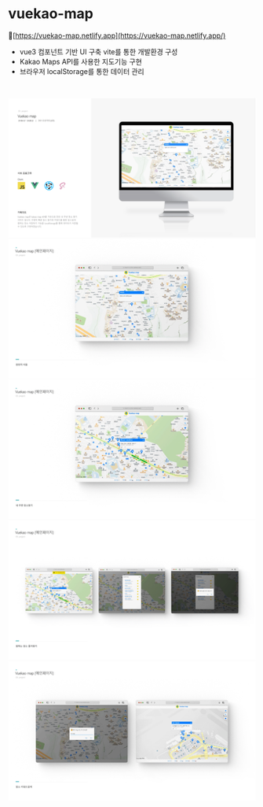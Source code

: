 # vuekao-map

🔗[https://vuekao-map.netlify.app](https://vuekao-map.netlify.app/)

- vue3 컴포넌트 기반 UI 구축 vite를 통한 개발환경 구성
- Kakao Maps API를 사용한 지도기능 구현
- 브라우저 localStorage를 통한 데이터 관리

<br>

![vuekaomap-1](./public/img/vuekaomap-1.png)
![vuekaomap-2](./public/img/vuekaomap-2.png)
![vuekaomap-3](./public/img/vuekaomap-3.png)
![vuekaomap-4](./public/img/vuekaomap-4.png)
![vuekaomap-5](./public/img/vuekaomap-5.png)

